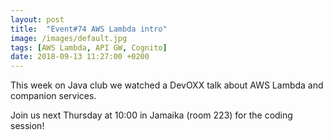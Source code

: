 ```yaml
---
layout: post
title:  "Event#74 AWS Lambda intro"
image: /images/default.jpg
tags: [AWS Lambda, API GW, Cognito]
date: 2018-09-13 11:27:00 +0200
---
```


This week on Java club we watched a DevOXX talk about AWS Lambda and companion services. 

Join us next Thursday at 10:00 in Jamaika (room 223) for the coding session!
